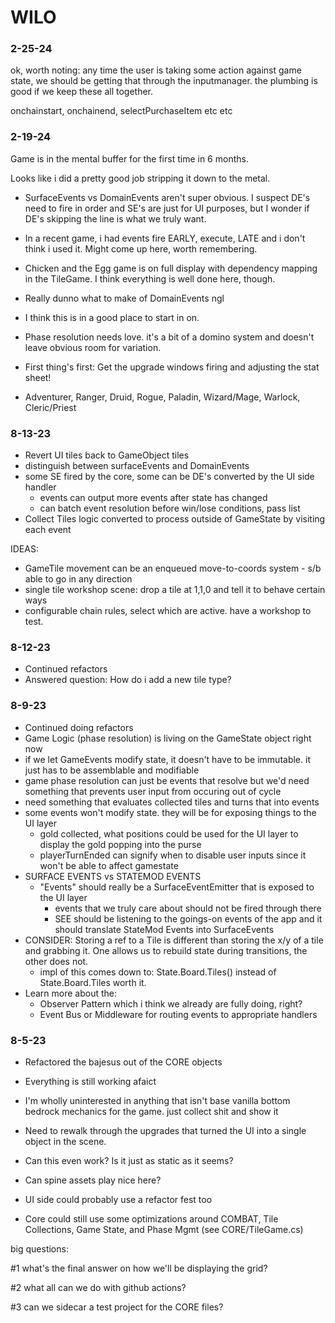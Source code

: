 # WILO

### 2-25-24
ok, worth noting: any time the user is taking some action against game state, we should be
getting that through the inputmanager. the plumbing is good if we keep these all together.

onchainstart, onchainend, selectPurchaseItem etc etc



### 2-19-24
Game is in the mental buffer for the first time in 6 months.

Looks like i did a pretty good job stripping it down to the metal.

- SurfaceEvents vs DomainEvents aren't super obvious. I suspect DE's need to fire in order and SE's are just for UI purposes, but I wonder if DE's skipping the line is what we truly want.

- In a recent game, i had events fire EARLY, execute, LATE and i don't think i used it. Might come up here, worth remembering.

- Chicken and the Egg game is on full display with dependency mapping in the TileGame. I think everything is well done here, though.

- Really dunno what to make of DomainEvents ngl

- I think this is in a good place to start in on.

- Phase resolution needs love. it's a bit of a domino system and doesn't leave obvious room for variation.

- First thing's first: Get the upgrade windows firing and adjusting the stat sheet!


- Adventurer, Ranger, Druid, Rogue, Paladin, Wizard/Mage, Warlock, Cleric/Priest

### 8-13-23
- Revert UI tiles back to GameObject tiles
- distinguish between surfaceEvents and DomainEvents
- some SE fired by the core, some can be DE's converted by the UI side handler
  - events can output more events after state has changed
  - can batch event resolution before win/lose conditions, pass list
- Collect Tiles logic converted to process outside of GameState by visiting each event


IDEAS:
* GameTile movement can be an enqueued move-to-coords system - s/b able to go in any direction
* single tile workshop scene: drop a tile at 1,1,0 and tell it to behave certain ways
* configurable chain rules, select which are active. have a workshop to test.


### 8-12-23
- Continued refactors
- Answered question: How do i add a new tile type?


### 8-9-23
- Continued doing refactors
- Game Logic (phase resolution) is living on the GameState object right now
- if we let GameEvents modify state, it doesn't have to be immutable. it just has to be assemblable and modifiable
- game phase resolution can just be events that resolve but we'd need something that prevents user input from occuring out of cycle
- need something that evaluates collected tiles and turns that into events
- some events won't modify state. they will be for exposing things to the UI layer
  - gold collected, what positions could be used for the UI layer to display the gold popping into the purse
  - playerTurnEnded can signify when to disable user inputs since it won't be able to affect gamestate
- SURFACE EVENTS vs STATEMOD EVENTS
  - "Events" should really be a SurfaceEventEmitter that is exposed to the UI layer
    - events that we truly care about should not be fired through there
    - SEE should be listening to the goings-on events of the app and it should translate StateMod Events into SurfaceEvents
- CONSIDER: Storing a ref to a Tile is different than storing the x/y of a tile and grabbing it. One allows us to rebuild state during transitions, the other does not.
   - impl of this comes down to: State.Board.Tiles() instead of State.Board.Tiles worth it.
- Learn more about the:
    - Observer Pattern which i think we already are fully doing, right?
    - Event Bus or Middleware for routing events to appropriate handlers


### 8-5-23
- Refactored the bajesus out of the CORE objects
- Everything is still working afaict
- I'm wholly uninterested in anything that isn't base vanilla bottom bedrock mechanics for the game. just collect shit and show it


- Need to rewalk through the upgrades that turned the UI into a single object in the scene.
- Can this even work? Is it just as static as it seems?
- Can spine assets play nice here?


- UI side could probably use a refactor fest too

- Core could still use some optimizations around COMBAT, Tile Collections, Game State, and Phase Mgmt (see CORE/TileGame.cs)




big questions:

#1
what's the final answer on how we'll be displaying the grid?


#2
what all can we do with github actions?


#3
can we sidecar a test project for the CORE files?

